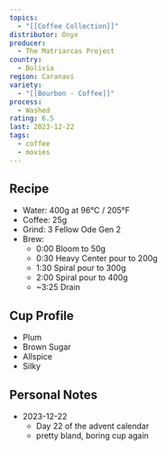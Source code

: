 ```yaml
---
topics:
  - "[[Coffee Collection]]"
distributor: Onyx
producer:
  - The Matriarcas Project
country:
  - Bolivia
region: Caranavi
variety:
  - "[[Bourbon - Coffee]]"
process:
  - Washed
rating: 6.5
last: 2023-12-22
tags:
  - coffee
  - movies
---
```

## Recipe

- Water: 400g at 96°C / 205°F
- Coffee: 25g
- Grind: 3 Fellow Ode Gen 2
- Brew:
	- 0:00 Bloom to 50g
	- 0:30 Heavy Center pour to 200g
	- 1:30 Spiral pour to 300g
	- 2:00 Spiral pour to 400g
	- ~3:25 Drain

## Cup Profile

- Plum
- Brown Sugar
- Allspice
- Silky

## Personal Notes

- 2023-12-22
	- Day 22 of the advent calendar
	- pretty bland, boring cup again

